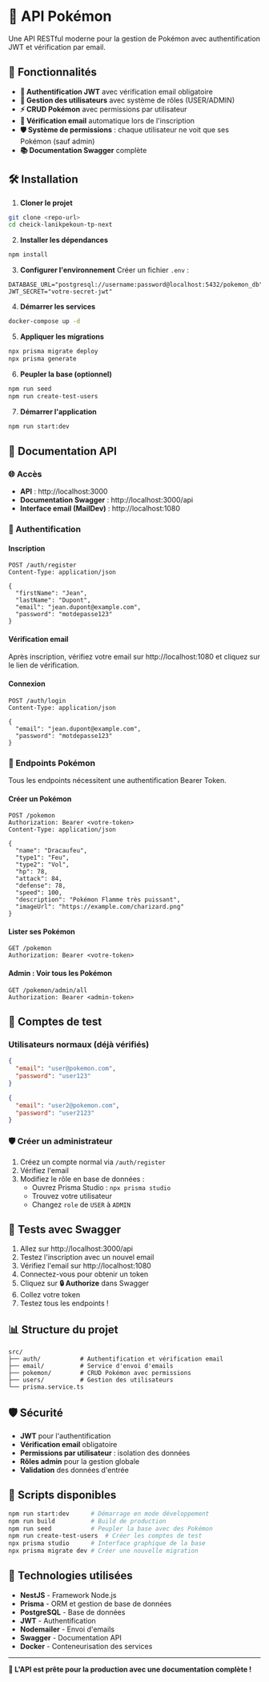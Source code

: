 # 🐾 API Pokémon

Une API RESTful moderne pour la gestion de Pokémon avec authentification JWT et vérification par email.

## 🚀 Fonctionnalités

- **🔐 Authentification JWT** avec vérification email obligatoire
- **👤 Gestion des utilisateurs** avec système de rôles (USER/ADMIN)
- **⚡ CRUD Pokémon** avec permissions par utilisateur
- **📧 Vérification email** automatique lors de l'inscription
- **🛡️ Système de permissions** : chaque utilisateur ne voit que ses Pokémon (sauf admin)
- **📚 Documentation Swagger** complète

## 🛠️ Installation

1. **Cloner le projet**
```bash
git clone <repo-url>
cd cheick-lanikpekoun-tp-next
```

2. **Installer les dépendances**
```bash
npm install
```

3. **Configurer l'environnement**
Créer un fichier `.env` :
```env
DATABASE_URL="postgresql://username:password@localhost:5432/pokemon_db"
JWT_SECRET="votre-secret-jwt"
```

4. **Démarrer les services**
```bash
docker-compose up -d
```

5. **Appliquer les migrations**
```bash
npx prisma migrate deploy
npx prisma generate
```

6. **Peupler la base (optionnel)**
```bash
npm run seed
npm run create-test-users
```

7. **Démarrer l'application**
```bash
npm run start:dev
```

## 📖 Documentation API

### 🌐 Accès
- **API** : http://localhost:3000
- **Documentation Swagger** : http://localhost:3000/api
- **Interface email (MailDev)** : http://localhost:1080

### 🔑 Authentification

#### Inscription
```http
POST /auth/register
Content-Type: application/json

{
  "firstName": "Jean",
  "lastName": "Dupont",
  "email": "jean.dupont@example.com",
  "password": "motdepasse123"
}
```

#### Vérification email
Après inscription, vérifiez votre email sur http://localhost:1080 et cliquez sur le lien de vérification.

#### Connexion
```http
POST /auth/login
Content-Type: application/json

{
  "email": "jean.dupont@example.com",
  "password": "motdepasse123"
}
```

### 📝 Endpoints Pokémon

Tous les endpoints nécessitent une authentification Bearer Token.

#### Créer un Pokémon
```http
POST /pokemon
Authorization: Bearer <votre-token>
Content-Type: application/json

{
  "name": "Dracaufeu",
  "type1": "Feu",
  "type2": "Vol",
  "hp": 78,
  "attack": 84,
  "defense": 78,
  "speed": 100,
  "description": "Pokémon Flamme très puissant",
  "imageUrl": "https://example.com/charizard.png"
}
```

#### Lister ses Pokémon
```http
GET /pokemon
Authorization: Bearer <votre-token>
```

#### Admin : Voir tous les Pokémon
```http
GET /pokemon/admin/all
Authorization: Bearer <admin-token>
```

## 👥 Comptes de test

### Utilisateurs normaux (déjà vérifiés)
```json
{
  "email": "user@pokemon.com",
  "password": "user123"
}
```

```json
{
  "email": "user2@pokemon.com",
  "password": "user2123"
}
```

### 🛡️ Créer un administrateur
1. Créez un compte normal via `/auth/register`
2. Vérifiez l'email
3. Modifiez le rôle en base de données :
   - Ouvrez Prisma Studio : `npx prisma studio`
   - Trouvez votre utilisateur
   - Changez `role` de `USER` à `ADMIN`

## 🧪 Tests avec Swagger

1. Allez sur http://localhost:3000/api
2. Testez l'inscription avec un nouvel email
3. Vérifiez l'email sur http://localhost:1080
4. Connectez-vous pour obtenir un token
5. Cliquez sur **🔒 Authorize** dans Swagger
6. Collez votre token
7. Testez tous les endpoints !

## 📊 Structure du projet

```
src/
├── auth/           # Authentification et vérification email
├── email/          # Service d'envoi d'emails
├── pokemon/        # CRUD Pokémon avec permissions
├── users/          # Gestion des utilisateurs
└── prisma.service.ts
```

## 🛡️ Sécurité

- **JWT** pour l'authentification
- **Vérification email** obligatoire
- **Permissions par utilisateur** : isolation des données
- **Rôles admin** pour la gestion globale
- **Validation** des données d'entrée

## 🔧 Scripts disponibles

```bash
npm run start:dev      # Démarrage en mode développement
npm run build          # Build de production
npm run seed           # Peupler la base avec des Pokémon
npm run create-test-users  # Créer les comptes de test
npx prisma studio      # Interface graphique de la base
npx prisma migrate dev # Créer une nouvelle migration
```

## 📱 Technologies utilisées

- **NestJS** - Framework Node.js
- **Prisma** - ORM et gestion de base de données
- **PostgreSQL** - Base de données
- **JWT** - Authentification
- **Nodemailer** - Envoi d'emails
- **Swagger** - Documentation API
- **Docker** - Conteneurisation des services

---

**🎯 L'API est prête pour la production avec une documentation complète !**
